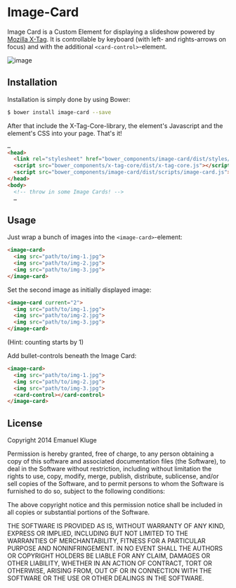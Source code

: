 Image-Card
====

Image Card is a Custom Element for displaying a slideshow powered by [Mozilla X-Tag](http://x-tags.org/). It is controllable by keyboard (with left- and rights-arrows on focus) and with the additional `<card-control>`-element.

![image](http://i60.tinypic.com/140i1pc.jpg)

## Installation

Installation is simply done by using Bower:

```bash
$ bower install image-card --save
```

After that include the X-Tag-Core-library, the element's Javascript and the element's CSS into your page. That's it!

```html
…
<head>
  <link rel="stylesheet" href="bower_components/image-card/dist/styles/image-card.css">
  <script src="bower_components/x-tag-core/dist/x-tag-core.js"></script>
  <script src="bower_components/image-card/dist/scripts/image-card.js"></script>
</head>
<body>
  <!-- throw in some Image Cards! -->
  …
```

## Usage

Just wrap a bunch of images into the `<image-card>`-element:

```html
<image-card>
  <img src="path/to/img-1.jpg">
  <img src="path/to/img-2.jpg">
  <img src="path/to/img-3.jpg">
</image-card>
```

Set the second image as initially displayed image:

```html
<image-card current="2">
  <img src="path/to/img-1.jpg">
  <img src="path/to/img-2.jpg">
  <img src="path/to/img-3.jpg">
</image-card>
```

(Hint: counting starts by 1)

Add bullet-controls beneath the Image Card:

```html
<image-card>
  <img src="path/to/img-1.jpg">
  <img src="path/to/img-2.jpg">
  <img src="path/to/img-3.jpg">
  <card-control></card-control>
</image-card>
```

## License

Copyright 2014 Emanuel Kluge

Permission is hereby granted, free of charge, to any person obtaining a copy of this software and associated documentation files (the Software), to deal in the Software without restriction, including without limitation the rights to use, copy, modify, merge, publish, distribute, sublicense, and/or sell copies of the Software, and to permit persons to whom the Software is furnished to do so, subject to the following conditions:

The above copyright notice and this permission notice shall be included in all copies or substantial portions of the Software.

THE SOFTWARE IS PROVIDED AS IS, WITHOUT WARRANTY OF ANY KIND, EXPRESS OR IMPLIED, INCLUDING BUT NOT LIMITED TO THE WARRANTIES OF MERCHANTABILITY, FITNESS FOR A PARTICULAR PURPOSE AND NONINFRINGEMENT. IN NO EVENT SHALL THE AUTHORS OR COPYRIGHT HOLDERS BE LIABLE FOR ANY CLAIM, DAMAGES OR OTHER LIABILITY, WHETHER IN AN ACTION OF CONTRACT, TORT OR OTHERWISE, ARISING FROM, OUT OF OR IN CONNECTION WITH THE SOFTWARE OR THE USE OR OTHER DEALINGS IN THE SOFTWARE.
